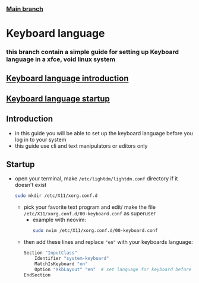 ### [Main branch](https://github.com/P-OEM/P-OEM-s-void-setup)

# Keyboard language

### this branch contain a simple guide for setting up Keyboard language in a xfce, void linux system

## [Keyboard language introduction](#introduction)
## [Keyboard language startup](#startup)

## Introduction
* in this guide you will be able to set up the keyboard language before you log in to your system
* this guide use cli and text manipulators or editors only

## Startup
* open your terminal, make `/etc/lightdm/lightdm.conf` directory if it doesn't exist
    ```sh
    sudo mkdir /etc/X11/xorg.conf.d
    ```
    * pick your favorite text program and edit/ make the file `/etc/X11/xorg.conf.d/00-keyboard.conf` as superuser
        * example with neovim:
            ```sh
            sudo nvim /etc/X11/xorg.conf.d/00-keyboard.conf
            ```
    * then add these lines and replace `"en"` with your keyboards language:
        ```sh
        Section "InputClass"
            Identifier "system-keyboard"
            MatchIsKeyboard "on"
            Option "XkbLayout" "en"  # set language for keyboard before login (en, fr, de)
        EndSection
        ```
